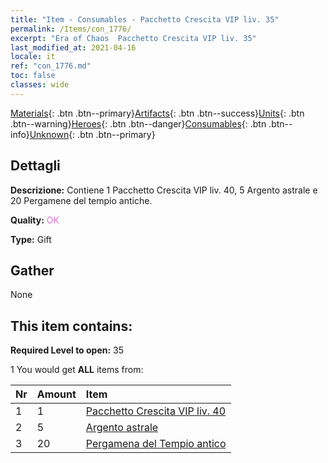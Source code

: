 ```yaml
---
title: "Item - Consumables - Pacchetto Crescita VIP liv. 35"
permalink: /Items/con_1776/
excerpt: "Era of Chaos  Pacchetto Crescita VIP liv. 35"
last_modified_at: 2021-04-16
locale: it
ref: "con_1776.md"
toc: false
classes: wide
---
```

 [Materials](/it/Items/){: .btn .btn--primary}[Artifacts](/it/Items/Artifacts/){: .btn .btn--success}[Units](/it/Items/Units/){: .btn .btn--warning}[Heroes](/it/Items/Heroes/){: .btn .btn--danger}[Consumables](/it/Items/Consumables/){: .btn .btn--info}[Unknown](/it/Items/Unknown/){: .btn .btn--primary}

## Dettagli
 **Descrizione:** Contiene 1 Pacchetto Crescita VIP liv. 40, 5 Argento astrale e 20 Pergamene del tempio antiche.

 **Quality:** <span style="color: #DA70D6">OK</span>

 **Type:** Gift

## Gather

  None

## This item contains:

 **Required Level to open:** 35

 1 You would get **ALL** items  from:

  | Nr | Amount |     Item    |
  |:---|:-------|:------------|
  | 1 | 1 | [Pacchetto Crescita VIP liv. 40](/it/Items/con_1777/) |  | 
  | 2 | 5 | [Argento astrale](/it/Items/con_969/) |  | 
  | 3 | 20 | [Pergamena del Tempio antico](/it/Items/con_697/) |  | 
